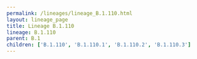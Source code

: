 ```yaml
---
permalink: /lineages/lineage_B.1.110.html
layout: lineage_page
title: Lineage B.1.110
lineage: B.1.110
parent: B.1
children: ['B.1.110', 'B.1.110.1', 'B.1.110.2', 'B.1.110.3']
---
```

